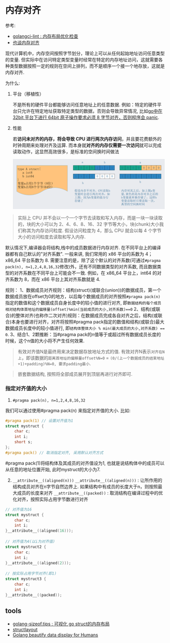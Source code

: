# 内存对齐
参考:
- [golangci-lint : 内存布局优化检查](https://ms2008.github.io/2019/08/01/golang-memory-alignment/)
- [也谈内存对齐](https://tonybai.com/2005/08/09/also-talk-about-memory-alignment/)

现代计算机中，内存空间按照字节划分，理论上可以从任何起始地址访问任意类型的变量. 但实际中在访问特定类型变量时经常在特定的内存地址访问，这就需要各种类型数据按照一定的规则在空间上排列，而不是顺序一个接一个地存放，这就是内存对齐.

为什么:
1. 平台（移植性）
   
   不是所有的硬件平台都能够访问任意地址上的任意数据. 例如：特定的硬件平台只允许在特定地址获取特定类型的数据，否则会导致异常情况, 比如[go中在 32bit 平台下进行 64bit 原子操作要求必须 8 字节对齐，否则程序会 panic](https://ms2008.github.io/2019/08/01/golang-memory-alignment/).
1. 性能
   
   若**访问未对齐的内存，将会导致 CPU 进行两次内存访问**，并且要花费额外的时钟周期来处理对齐及运算. 而本身就**对齐的内存仅需要一次访问**就可以完成读取动作，这显然高效很多，是标准的空间换时间做法

   ![](/misc/img/compile/T90bhybyeI.png)

> 实际上 CPU 并不会以一个一个字节去读取和写入内存，而是一块一块读取的，块的大小可以为 2、4、6、8、16、32 字节等大小，块(chunk)大小我们称其为内存访问粒度. 假设访问粒度为 4，那么 CPU 就会以每 4 个字节大小的访问粒度去读取和写入内存.

默认情况下,编译器会将结构,栈中的成员数据进行内存对齐. 在不同平台上的编译器都有自己默认的"对齐系数". 一般来讲, 我们常用的 x86 平台的系数为 4；x86_64 平台系数为 8. 需要注意的是，除了这个默认的对齐系数(可通过`#pragma pack(n), n=1,2,4,8,16,32`修改)外，还有不同数据类型的对齐系数, 而且数据类型的对齐系数在不同平台上可能会不一致. 例如，在 x86_64 平台上，int64 的对齐系数为 8，而在 x86 平台上其对齐系数就是 4.

规则：
1、数据成员对齐规则：结构(struct)(或联合(union))的数据成员，第一个数据成员放在offset为0的地方，以后每个数据成员的对齐按照`#pragma pack(n)`指定的数值和这个数据成员自身长度中的较小值的进行对齐, 即`数据结构的每个成员相对结构体首地址的偏移量(offset)%min(当前成员的大小,对齐系数)==0`
2、结构(或联合)的整体对齐(也称作二次对齐)规则：在数据成员完成各自对齐之后，结构(或联合)本身也要进行对齐，对齐将按照#pragma pack指定的数值和结构(或联合)最大数据成员长度中的较小值进行, 即`结构体整体大小 % min(最大成员的大小,对齐系数) == 0`.
3、结合1、2颗推断：当#pragma pack的n值等于或超过所有数据成员长度的时候，这个n值的大小将不产生任何效果.

> 有效对齐值N是最终用来决定数据存放地址方式的值. 有效对齐N表示`对齐在N上`，即该数据的`距离首地址的偏移量offset%N=0` = `(0/(上一个数据成员的结束地址+1)+padding)%N=0, 要求padding最小`.

> 嵌套数据结构, 按照将全部成员展开到顶层再进行对齐即可.

### 指定对齐值的大小
1. `#pragma pack(n), n=1,2,4,8,16,32`

我们可以通过使用#pragma pack(n) 来指定对齐值的大小.  比如:
```c
#pragma pack(1) // 设置对齐值为1
struct mystruct {
    char c;
    int i;
    short s;
};
#pragma pack() // 取消指定对齐, 采用默认对齐方式
```
#pragma pack(1)将结构体及其成员的对齐值设为1, 也就是说结构体中的成员可以从任意的地址位置开始, 此时mystruct的大小为7.

2. `__attribute__((aligned(n)))`
`__attribute__((aligned(n)))` : 让所作用的结构成员对齐在n字节自然边界上. 如果结构中有成员的长度大于n，则按照最大成员的长度来对齐
 `__attribute__((packed))` : 取消结构在编译过程中的优化对齐，按照实际占用字节数进行对齐
```c
// 对齐值为16
struct mystruct {
    char c;
    int i;
}__attribute__((aligned(16)));

// 对齐值为4(以i为对齐值)
struct mystruct2 {
    char c;
    int i;
}__attribute__((aligned(2)));

// 按实际占用字节对齐(即1)
struct mystruct3 {
    char c;
    int i;
}__attribute__((packed));
```

## tools
- [golang-sizeof.tips : 可视化 go struct的内存布局](http://golang-sizeof.tips/)
- [structlayout](https://github.com/dominikh/go-tools/tree/master/cmd/structlayout)
- [Golang beautify data display for Humans](https://github.com/go-ffmt/ffmt)
